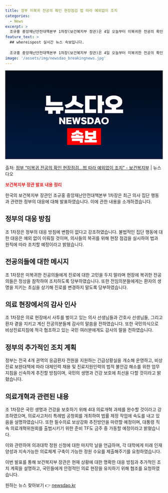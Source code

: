 ```yaml
---
title: 정부 미복귀 전공의 확인 현장점검 법 따라 예외없이 조치
categories:
  - News
excerpt: >
  조규홍 중앙재난안전대책본부 1차장(보건복지부 장관)은 4일 오늘부터 미복귀한 전공의 확인을 위해 현장 점검을…
feature_text: >
  ## whereispost 실시간 뉴스 속보입니다.

  조규홍 중앙재난안전대책본부 1차장(보건복지부 장관)은 4일 오늘부터 미복귀한 전공의 확인을 위해 현장 점검을…
image: '/assets/img/newsdao_breakingnews.jpg'
---
```


![뉴스다오 속보](/assets/img/newsdao_breakingnews.jpg)

<p>출처: <a href="https://newsdao.kr/3275" rel="dofollow">정부 “미복귀 전공의 확인 현장점검…법 따라 예외없이 조치”  - 보건복지부</a> | 뉴스다오</p>

<b><span style="color: #ee2323;">보건복지부 장관 발표 내용 정리</span></b>

한국의 보건복지부 장관인 조규홍 중앙재난안전대책본부 1차장은 최근 의사 집단 행동과 관련한 정부의 대응에 대해 발표하였습니다. 이에 관한 내용을 소개하겠습니다. 

<h2 data-ke-size="size26">정부의 대응 방침</h2>
조 1차장은 정부의 대응 방침에 변함이 없다고 강조하였습니다. 불법적인 집단 행동에 대한 대응은 예외 없이 이뤄질 것이며, 의사들의 복귀를 위해 현장 점검을 실시하여 법과 원칙에 따라 조치할 예정이라고 밝혔습니다.

<h2 data-ke-size="size26">전공의들에 대한 메시지</h2>
조 1차장은 미복귀한 전공의들에게 진로에 대한 고민을 두지 말라며 현장에 복귀한 전공의들은 정상을 참작하여 조치하도록 당부하였습니다. 또한 전임의분들에게는 환자의 생명을 지키는 초심을 상기해 진로를 변경하지 말도록 당부하였습니다.

<h2 data-ke-size="size26">의료 현장에서의 감사 인사</h2>
조 1차장은 의료 현장에서 사투를 벌이고 있는 의사 선생님들과 간호사 선생님들, 그리고 환자 곁을 지키고 계신 전공의분들께 감사의 말씀을 전하였습니다. 또한 국민의식으로 비상진료지침에 적극 협조하고 있는 국민 여러분에게도 감사의 말을 전하였습니다.

<h2 data-ke-size="size26">정부의 추가적인 조치 계획</h2>
정부는 전국 4개 권역의 응급환자 전원을 지원하는 긴급상황실을 개소해 운영하고, 비상진료 보완대책에 따라 대체인력 채용 및 진료지원인력의 법적 불안감 해소를 위한 업무지침을 신속하게 추진할 방침이며, 국민의 생명과 건강 보호에 최선을 다할 것이라고 밝혔습니다.

<h2 data-ke-size="size26">의료개혁과 관련된 내용</h2>
조 1차장은 국민 생명과 건강을 보호하기 위해 4대 의료개혁 과제를 완수할 것이라고 강조하였으며, 의료사고처리 특례법 공청회를 개최하여 법률 제정 작업에 속도를 내고 있음을 설명하였습니다. 또한 필수의료 보상강화 추진방안을 마련할 예정이며, 대통령 직속 의료개혁위원회를 출범시키기 위한 준비 TF도 금주 중 가동할 예정이라고 밝혔습니다.

이와 관련하여 의과대학 정원 신청에 대한 마지막 날을 언급하며, 각 대학에게 미래 인재양성과 지속가능한 의료체계 구축이 가능한 정원 수요를 제출해주기를 요청하였습니다.

이번 발표를 통해 보건복지부 장관은 현재 상황에 대한 명확한 대응 방침과 추가적인 조치 계획을 설명하고, 국민들에게 안정적인 의료 현장을 유지하기 위해 협조를 요청하였습니다. 

원하는 뉴스 찾아보기 👉 <a href="https://newsdao.kr" rel="dofollow">newsdao.kr</a>


